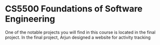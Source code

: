 # CS5500 Foundations of Software Engineering

One of the notable projects you will find in this course is located in the final project. In the final project, Arjun designed a website for activity tracking
